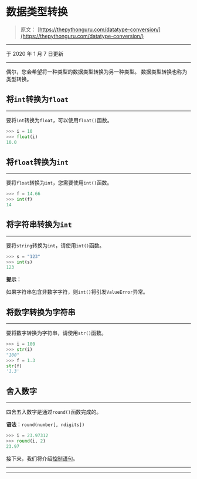 # 数据类型转换

> 原文： [https://thepythonguru.com/datatype-conversion/](https://thepythonguru.com/datatype-conversion/)

* * *

于 2020 年 1 月 7 日更新

* * *

偶尔，您会希望将一种类型的数据类型转换为另一种类型。 数据类型转换也称为类型转换。

## 将`int`转换为`float`

* * *

要将`int`转换为`float`，可以使用`float()`函数。

```py
>>> i = 10
>>> float(i)
10.0

```

## 将`float`转换为`int`

* * *

要将`float`转换为`int`，您需要使用`int()`函数。

```py
>>> f = 14.66
>>> int(f)
14

```

## 将字符串转换为`int`

* * *

要将`string`转换为`int`，请使用`int()`函数。

```py
>>> s = "123"
>>> int(s)
123

```

**提示**：

如果字符串包含非数字字符，则`int()`将引发`ValueError`异常。

## 将数字转换为字符串

* * *

要将数字转换为字符串，请使用`str()`函数。

```py
>>> i = 100
>>> str(i)
"100"
>>> f = 1.3
str(f)
'1.3'

```

## 舍入数字

* * *

四舍五入数字是通过`round()`函数完成的。

**语法**：`round(number[, ndigits])`

```py
>>> i = 23.97312
>>> round(i, 2)
23.97

```

接下来，我们将介绍[控制语句](/python-control-statements/)。

* * *

* * *